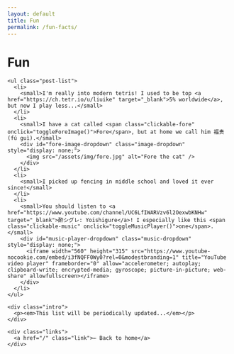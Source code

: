 ```yaml
---
layout: default
title: Fun
permalink: /fun-facts/
---
```


<div class="main-content">
  <div class="container">
    <h1>Fun</h1>

    <ul class="post-list">
      <li>
        <small>I'm really into modern tetris! I used to be top <a href="https://ch.tetr.io/u/liuike" target="_blank">5% worldwide</a>, but now I play less...</small>
      </li>
      <li>
        <small>I have a cat called <span class="clickable-fore" onclick="toggleForeImage()">Fore</span>, but at home we call him 福贵 (fú guì).</small>
        <div id="fore-image-dropdown" class="image-dropdown" style="display: none;">
          <img src="/assets/img/fore.jpg" alt="Fore the cat" />
        </div>
      </li>
      <li>
        <small>I picked up fencing in middle school and loved it ever since!</small>
      </li>
      <li>
        <small>You should listen to <a href="https://www.youtube.com/channel/UC6LfIWARVzv6l2OexwbKNHw" target="_blank">酔シグレ: Yoishigure</a>! I especially like this <span class="clickable-music" onclick="toggleMusicPlayer()">one</span>.</small>
        <div id="music-player-dropdown" class="music-dropdown" style="display: none;">
          <iframe width="560" height="315" src="https://www.youtube-nocookie.com/embed/i3fNQFF0Wy0?rel=0&modestbranding=1" title="YouTube video player" frameborder="0" allow="accelerometer; autoplay; clipboard-write; encrypted-media; gyroscope; picture-in-picture; web-share" allowfullscreen></iframe>
        </div>
      </li>
    </ul>

    <div class="intro">
      <p><em>This list will be periodically updated...</em></p>
    </div>

    <div class="links">
      <a href="/" class="link">← Back to home</a>
    </div>
  </div>
</div>

<script>
function toggleForeImage() {
    const dropdown = document.getElementById('fore-image-dropdown');
    if (dropdown.style.display === 'none' || dropdown.style.display === '') {
        dropdown.style.display = 'block';
    } else {
        dropdown.style.display = 'none';
    }
}

function toggleMusicPlayer() {
    const dropdown = document.getElementById('music-player-dropdown');
    if (dropdown.style.display === 'none' || dropdown.style.display === '') {
        dropdown.style.display = 'block';
    } else {
        dropdown.style.display = 'none';
    }
}
</script>
